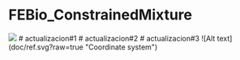 # FEBio_ConstrainedMixture
<img src="https://render.githubusercontent.com/render/math?math=e^{i \pi} = -1">
# actualizacion#1
# actualizacion#2
# actualizacion#3
![Alt text](doc/ref.svg?raw=true "Coordinate system")
